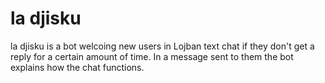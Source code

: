 # la djisku

la djisku is a bot welcoing new users in Lojban text chat if they don't get a reply for a certain amount of time. In a message sent to them the bot explains how the chat functions.
